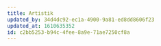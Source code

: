 ```yaml
---
title: Artistik
updated_by: 34d4dc92-ec1a-4900-9a81-ed8dd8606f23
updated_at: 1610635352
id: c2bb5253-b94c-4fee-8a9e-71ae7250cf8a
---
```

